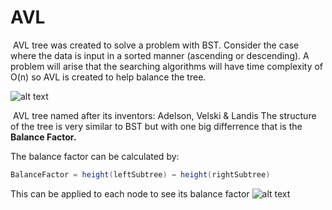 # AVL
&nbsp;AVL tree was created to solve a problem with BST. Consider the case where the data is input in a sorted manner (ascending or descending). A problem will arise that the searching algorithms will have time complexity of O(n) so AVL is created to help balance the tree.

![alt text](https://www.tutorialspoint.com/data_structures_algorithms/images/unbalanced_bst.jpg)

&nbsp;AVL tree named after its inventors: Adelson, Velski & Landis
The structure of the tree is very similar to BST but with one big differrence that is the **Balance Factor.**

The balance factor can be calculated by:
```java
BalanceFactor = height(leftSubtree) − height(rightSubtree)
```
This can be applied to each node to see its balance factor
![alt text](https://www.tutorialspoint.com/data_structures_algorithms/images/unbalanced_avl_trees.jpg)